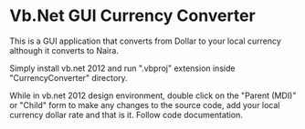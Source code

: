 # Vb.Net GUI Currency Converter

This is a GUI application that converts from Dollar to your local currency although it converts to Naira.

Simply install vb.net 2012 and run ".vbproj" extension inside "CurrencyConverter" directory.

While in vb.net 2012 design environment, double click on the "Parent (MDI)" or "Child" form to make any changes to the source code, add your local currency dollar rate and that is it. Follow code documentation.   
